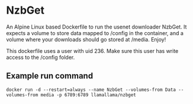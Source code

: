 # NzbGet
An Alpine Linux based Dockerfile to run the usenet downloader NzbGet. It expects a volume to store data mapped to /config in the container, and a volume where your downloads should go stored at /media. Enjoy!

This dockerfile uses a user with uid 236. Make sure this user has write access to the /config folder.
## Example run command
```
docker run -d --restart=always --name NzbGet --volumes-from Data --volumes-from media -p 6789:6789 llamallama/nzbget
```

